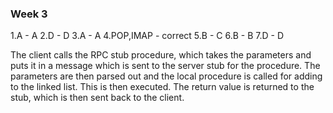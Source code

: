 ### Week 3
1.A - A
2.D - D
3.A - A
4.POP,IMAP - correct
5.B - C
6.B - B
7.D - D



The client calls the RPC stub procedure, which takes the parameters and puts it in a message which is sent to the server stub for the procedure. The parameters are then parsed out and the local procedure is called for adding to the linked list. This is then executed. The return value is returned to the stub, which is then sent back to the client.